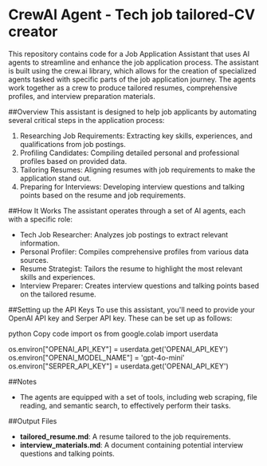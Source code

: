 # CrewAI Agent - Tech job tailored-CV creator

This repository contains code for a Job Application Assistant that uses AI agents to streamline and enhance the job application process. The assistant is built using the crew.ai library, which allows for the creation of specialized agents tasked with specific parts of the job application journey. The agents work together as a crew to produce tailored resumes, comprehensive profiles, and interview preparation materials.

##Overview
This assistant is designed to help job applicants by automating several critical steps in the application process:

1. Researching Job Requirements: Extracting key skills, experiences, and qualifications from job postings.
2. Profiling Candidates: Compiling detailed personal and professional profiles based on provided data.
3. Tailoring Resumes: Aligning resumes with job requirements to make the application stand out.
4. Preparing for Interviews: Developing interview questions and talking points based on the resume and job requirements.

##How It Works
The assistant operates through a set of AI agents, each with a specific role:

- Tech Job Researcher: Analyzes job postings to extract relevant information.
- Personal Profiler: Compiles comprehensive profiles from various data sources.
- Resume Strategist: Tailors the resume to highlight the most relevant skills and experiences.
- Interview Preparer: Creates interview questions and talking points based on the tailored resume.

##Setting up the API Keys
To use this assistant, you'll need to provide your OpenAI API key and Serper API key. These can be set up as follows:

python
Copy code
import os
from google.colab import userdata

os.environ["OPENAI_API_KEY"] = userdata.get('OPENAI_API_KEY')
os.environ["OPENAI_MODEL_NAME"] = 'gpt-4o-mini'
os.environ["SERPER_API_KEY"] = userdata.get('OPENAI_API_KEY')

##Notes
- The agents are equipped with a set of tools, including web scraping, file reading, and semantic search, to effectively perform their tasks.

##Output Files
- **tailored_resume.md**: A resume tailored to the job requirements.
- **interview_materials.md**: A document containing potential interview questions and talking points.
